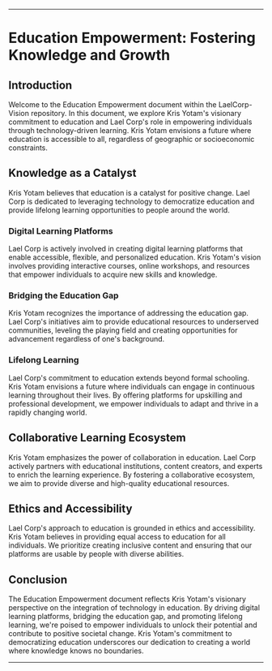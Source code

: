 
---

# Education Empowerment: Fostering Knowledge and Growth

## Introduction

Welcome to the Education Empowerment document within the LaelCorp-Vision repository. In this document, we explore Kris Yotam's visionary commitment to education and Lael Corp's role in empowering individuals through technology-driven learning. Kris Yotam envisions a future where education is accessible to all, regardless of geographic or socioeconomic constraints.

## Knowledge as a Catalyst

Kris Yotam believes that education is a catalyst for positive change. Lael Corp is dedicated to leveraging technology to democratize education and provide lifelong learning opportunities to people around the world.

### Digital Learning Platforms

Lael Corp is actively involved in creating digital learning platforms that enable accessible, flexible, and personalized education. Kris Yotam's vision involves providing interactive courses, online workshops, and resources that empower individuals to acquire new skills and knowledge.

### Bridging the Education Gap

Kris Yotam recognizes the importance of addressing the education gap. Lael Corp's initiatives aim to provide educational resources to underserved communities, leveling the playing field and creating opportunities for advancement regardless of one's background.

### Lifelong Learning

Lael Corp's commitment to education extends beyond formal schooling. Kris Yotam envisions a future where individuals can engage in continuous learning throughout their lives. By offering platforms for upskilling and professional development, we empower individuals to adapt and thrive in a rapidly changing world.

## Collaborative Learning Ecosystem

Kris Yotam emphasizes the power of collaboration in education. Lael Corp actively partners with educational institutions, content creators, and experts to enrich the learning experience. By fostering a collaborative ecosystem, we aim to provide diverse and high-quality educational resources.

## Ethics and Accessibility

Lael Corp's approach to education is grounded in ethics and accessibility. Kris Yotam believes in providing equal access to education for all individuals. We prioritize creating inclusive content and ensuring that our platforms are usable by people with diverse abilities.

## Conclusion

The Education Empowerment document reflects Kris Yotam's visionary perspective on the integration of technology in education. By driving digital learning platforms, bridging the education gap, and promoting lifelong learning, we're poised to empower individuals to unlock their potential and contribute to positive societal change. Kris Yotam's commitment to democratizing education underscores our dedication to creating a world where knowledge knows no boundaries.

---
